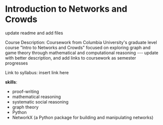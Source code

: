 # Introduction to Networks and Crowds
update readme and add files

Course Description: Coursework from Columbia University's graduate level course "Intro to Networks and Crowds" focused on exploring graph and game theory through mathematical and computational reasoning --- update with better description, and add links to coursework as semester progresses

Link to syllabus: insert link here

**skills**:
- proof-writing
- mathematical reasoning
- systematic social reasoning
- graph theory
- Python
- NetworkX (a Python package for building and manipulating networks)
